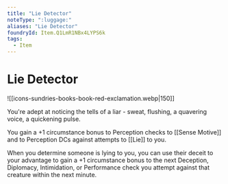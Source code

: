 ```yaml
---
title: "Lie Detector"
noteType: ":luggage:"
aliases: "Lie Detector"
foundryId: Item.Q1LmR1NBx4LYPS6k
tags:
  - Item
---
```


# Lie Detector
![[icons-sundries-books-book-red-exclamation.webp|150]]

You're adept at noticing the tells of a liar - sweat, flushing, a quavering voice, a quickening pulse.

You gain a +1 circumstance bonus to Perception checks to [[Sense Motive]] and to Perception DCs against attempts to [[Lie]] to you.

When you determine someone is lying to you, you can use their deceit to your advantage to gain a +1 circumstance bonus to the next Deception, Diplomacy, Intimidation, or Performance check you attempt against that creature within the next minute.
